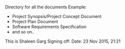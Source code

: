 Directory for all the documents
Example:
* Project Synopsis/Project Concept Document
* Project Plan Document
* Software Requirements Specification
* and so on..


This is Shaleen Garg Signing off: Date: 23 Nov 2015, 21:21
